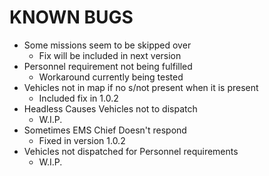 # KNOWN BUGS

- Some missions seem to be skipped over
  - Fix will be included in next version
- Personnel requirement not being fulfilled
  - Workaround currently being tested
- Vehicles not in map if no s/not present when it is present
  - Included fix in 1.0.2
- Headless Causes Vehicles not to dispatch
  - W.I.P.
- Sometimes EMS Chief Doesn't respond 
  - Fixed in version 1.0.2 
- Vehicles not dispatched for Personnel requirements
  - W.I.P.